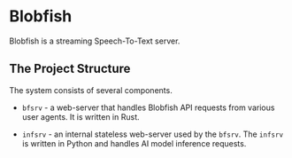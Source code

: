 # Blobfish

Blobfish is a streaming Speech-To-Text server.

## The Project Structure

The system consists of several components.

* `bfsrv` - a web-server that handles Blobfish API requests from various user agents. It is written in Rust.

* `infsrv` - an internal stateless web-server used by the `bfsrv`. The `infsrv` is written in Python and handles AI model inference requests.
